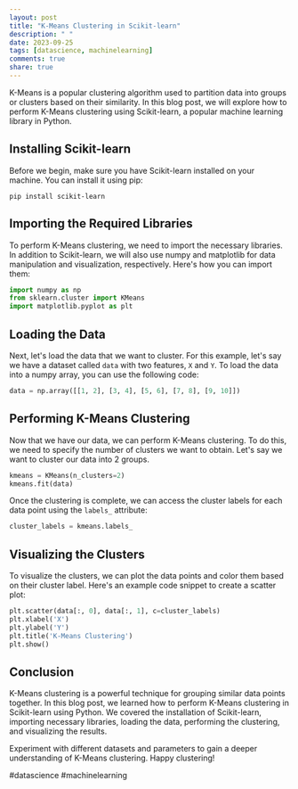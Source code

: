 ```yaml
---
layout: post
title: "K-Means Clustering in Scikit-learn"
description: " "
date: 2023-09-25
tags: [datascience, machinelearning]
comments: true
share: true
---
```


K-Means is a popular clustering algorithm used to partition data into groups or clusters based on their similarity. In this blog post, we will explore how to perform K-Means clustering using Scikit-learn, a popular machine learning library in Python.

## Installing Scikit-learn

Before we begin, make sure you have Scikit-learn installed on your machine. You can install it using pip:

```
pip install scikit-learn
```

## Importing the Required Libraries

To perform K-Means clustering, we need to import the necessary libraries. In addition to Scikit-learn, we will also use numpy and matplotlib for data manipulation and visualization, respectively. Here's how you can import them:

```python
import numpy as np
from sklearn.cluster import KMeans
import matplotlib.pyplot as plt
```

## Loading the Data

Next, let's load the data that we want to cluster. For this example, let's say we have a dataset called `data` with two features, `X` and `Y`. To load the data into a numpy array, you can use the following code:

```python
data = np.array([[1, 2], [3, 4], [5, 6], [7, 8], [9, 10]])
```

## Performing K-Means Clustering

Now that we have our data, we can perform K-Means clustering. To do this, we need to specify the number of clusters we want to obtain. Let's say we want to cluster our data into 2 groups.

```python
kmeans = KMeans(n_clusters=2)
kmeans.fit(data)
```

Once the clustering is complete, we can access the cluster labels for each data point using the `labels_` attribute:

```python
cluster_labels = kmeans.labels_
```

## Visualizing the Clusters

To visualize the clusters, we can plot the data points and color them based on their cluster label. Here's an example code snippet to create a scatter plot:

```python
plt.scatter(data[:, 0], data[:, 1], c=cluster_labels)
plt.xlabel('X')
plt.ylabel('Y')
plt.title('K-Means Clustering')
plt.show()
```

## Conclusion

K-Means clustering is a powerful technique for grouping similar data points together. In this blog post, we learned how to perform K-Means clustering in Scikit-learn using Python. We covered the installation of Scikit-learn, importing necessary libraries, loading the data, performing the clustering, and visualizing the results.

Experiment with different datasets and parameters to gain a deeper understanding of K-Means clustering. Happy clustering!

#datascience #machinelearning